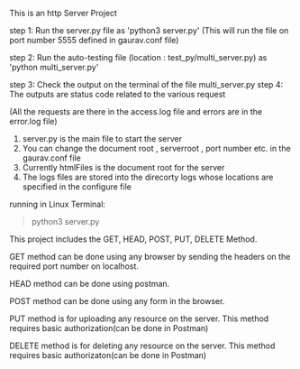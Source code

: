 

This is an http Server Project

step 1:	Run the server.py file as 'python3 server.py'
	(This will run the file on port number 5555 defined in gaurav.conf file)

step 2: Run the auto-testing file (location : test_py/multi_server.py) as 'python multi_server.py'

step 3: Check the output on the terminal of the file multi_server.py
step 4: The outputs are status code related to the various request

(All the requests are there in the access.log file and errors are in the error.log file)


1) server.py is the main file to start the server
2) You can change the document root , serverroot , port number etc. in the gaurav.conf file
3) Currently htmlFiles is the document root for the server
4) The logs files are stored into the direcorty logs whose locations are specified in the configure file


running in Linux Terminal:
>python3 server.py

This project includes the GET, HEAD, POST, PUT, DELETE Method.

GET method can be done using any browser by sending the headers on the required port number on localhost.

HEAD method can be done using postman.

POST method can be done using any form in the browser.

PUT method is for uploading any resource on the server. This method requires basic authorization(can be done in Postman)

DELETE method is for deleting any resource on the server. This method requires basic authorizaton(can be done in Postman)
